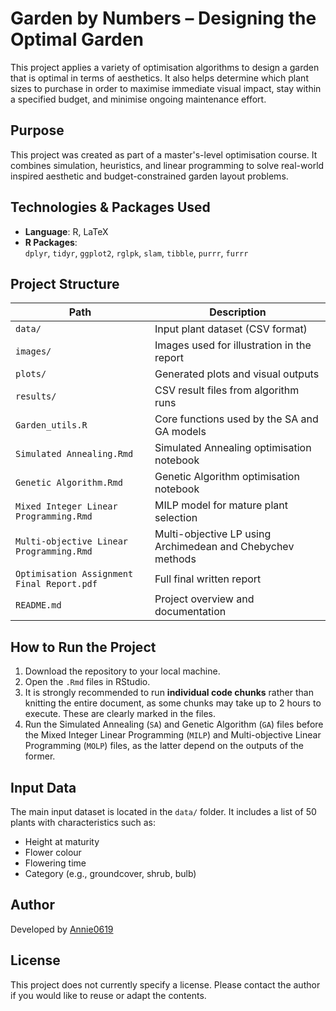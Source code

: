 # Garden by Numbers – Designing the Optimal Garden

This project applies a variety of optimisation algorithms to design a garden that is optimal in terms of aesthetics. It also helps determine which plant sizes to purchase in order to maximise immediate visual impact, stay within a specified budget, and minimise ongoing maintenance effort.

## Purpose

This project was created as part of a master's-level optimisation course. It combines simulation, heuristics, and linear programming to solve real-world inspired aesthetic and budget-constrained garden layout problems.

## Technologies & Packages Used

- **Language**: R, LaTeX
- **R Packages**:  
  `dplyr`, `tidyr`, `ggplot2`, `rglpk`, `slam`, `tibble`, `purrr`, `furrr`

## Project Structure

| Path                                   | Description                                                   |
|----------------------------------------|---------------------------------------------------------------|
| `data/`                                | Input plant dataset (CSV format)                              |
| `images/`                              | Images used for illustration in the report                    |
| `plots/`                               | Generated plots and visual outputs                            |
| `results/`                             | CSV result files from algorithm runs                          |
| `Garden_utils.R`                       | Core functions used by the SA and GA models                   |
| `Simulated Annealing.Rmd`             | Simulated Annealing optimisation notebook                     |
| `Genetic Algorithm.Rmd`               | Genetic Algorithm optimisation notebook                       |
| `Mixed Integer Linear Programming.Rmd`| MILP model for mature plant selection                         |
| `Multi-objective Linear Programming.Rmd` | Multi-objective LP using Archimedean and Chebychev methods |
| `Optimisation Assignment Final Report.pdf` | Full final written report                                |
| `README.md`                            | Project overview and documentation                            |


## How to Run the Project

1. Download the repository to your local machine.
2. Open the `.Rmd` files in RStudio.
3. It is strongly recommended to run **individual code chunks** rather than knitting the entire document, as some chunks may take up to 2 hours to execute. These are clearly marked in the files.
4. Run the Simulated Annealing (`SA`) and Genetic Algorithm (`GA`) files before the Mixed Integer Linear Programming (`MILP`) and Multi-objective Linear Programming (`MOLP`) files, as the latter depend on the outputs of the former.

## Input Data

The main input dataset is located in the `data/` folder. It includes a list of 50 plants with characteristics such as:
- Height at maturity
- Flower colour
- Flowering time
- Category (e.g., groundcover, shrub, bulb)

## Author

Developed by [Annie0619](https://github.com/Annie0619)

## License

This project does not currently specify a license. Please contact the author if you would like to reuse or adapt the contents.

